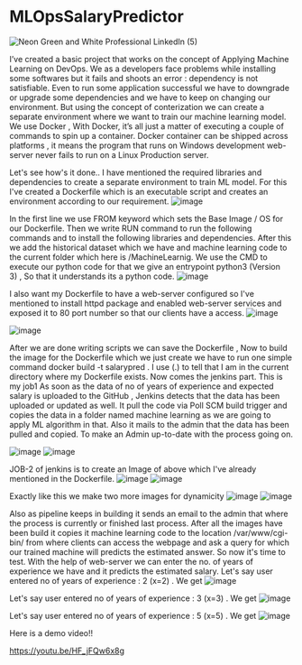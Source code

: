 # MLOpsSalaryPredictor
![Neon Green and White Professional LinkedIn (5)](https://user-images.githubusercontent.com/56602504/89702514-b5985000-d95f-11ea-94a6-d182b4f6ae2c.png)

I’ve created a basic project that works on the concept of Applying Machine Learning on DevOps.
We as a developers face problems while installing some softwares but it fails and shoots an error : dependency is not satisfiable. Even to run some application successful we have to downgrade or upgrade some dependencies and we have to keep on changing our environment.
But using the concept of conterization we can create a separate environment where we want to train our machine learning model. We use Docker , With Docker, it’s all just a matter of executing a couple of commands to spin up a container. Docker container can be shipped across platforms , it means the program that runs on Windows development web-server never fails to run on a Linux Production server.

Let's see how's it done..
I have mentioned the required libraries and dependencies to create a separate environment to train ML model. For this I've created a Dockerfile which is an executable script and creates an environment according to our requirement.
![image](https://user-images.githubusercontent.com/56602504/89702553-14f66000-d960-11ea-9039-6d05944ae214.png)

In the first line we use FROM keyword which sets the Base Image / OS for our Dockerfile. Then we write RUN command to run the following commands and to install the following libraries and dependencies.
After this we add the historical dataset which we have and machine learning code to the current folder which here is /MachineLearnig.
We use the CMD to execute our python code for that we give an entrypoint python3 (Version 3) , So that it understands its a python code.
![image](https://user-images.githubusercontent.com/56602504/89702562-29d2f380-d960-11ea-9bba-f88b346f5e34.png)

I also want my Dockerfile to have a web-server configured so I've mentioned to install httpd package and enabled web-server services and exposed it to 80 port number so that our clients have a access.
![image](https://user-images.githubusercontent.com/56602504/89702585-5c7cec00-d960-11ea-9d92-72a41fb62d51.png)

![image](https://user-images.githubusercontent.com/56602504/89702614-9f3ec400-d960-11ea-8b2c-cc31b9bc99e7.png)

After we are done writing scripts we can save the Dockerfile , Now to build the image for the Dockerfile which we just create we have to run one simple command
docker build -t salarypred . 
I use (.) to tell that I am in the current directory where my Dockerfile exists.
Now comes the jenkins part. This is my job1
As soon as the data of no of years of experience and expected salary is uploaded to the GitHub , Jenkins detects that the data has been uploaded or updated as well. It pull the code via Poll SCM build trigger and copies the data in a folder named machine learning as we are going to apply ML algorithm in that.
Also it mails to the admin that the data has been pulled and copied. To make an Admin up-to-date with the process going on.

![image](https://user-images.githubusercontent.com/56602504/89702623-c4333700-d960-11ea-9725-752bf75855b3.png)
![image](https://user-images.githubusercontent.com/56602504/89702655-11afa400-d961-11ea-89e2-3c4ba18ea9af.png)


JOB-2 of jenkins is to create an Image of above which I've already mentioned in the Dockerfile.
![image](https://user-images.githubusercontent.com/56602504/89702695-84208400-d961-11ea-8d43-cf01d727995b.png)
![image](https://user-images.githubusercontent.com/56602504/89702702-9a2e4480-d961-11ea-8d16-37095c36a05e.png)


Exactly like this we make two more images for dynamicity
![image](https://user-images.githubusercontent.com/56602504/89702711-af0ad800-d961-11ea-8a71-40e4f1bf0ca4.png)
![image](https://user-images.githubusercontent.com/56602504/89702714-bf22b780-d961-11ea-9b58-50250cfa0175.png)

Also as pipeline keeps in building it sends an email to the admin that where the process is currently or finished last process.
After all the images have been build it copies it machine learning code to the location /var/www/cgi-bin/ from where clients can access the webpage and ask a query for which our trained machine will predicts the estimated answer.
So now it's time to test. With the help of web-server we can enter the no. of years of experience we have and it predicts the estimated salary.
Let's say user entered no of years of experience : 2 (x=2) . We get
![image](https://user-images.githubusercontent.com/56602504/89702723-cf3a9700-d961-11ea-931d-e9a9d363c9cc.png)

Let's say user entered no of years of experience : 3 (x=3) . We get
![image](https://user-images.githubusercontent.com/56602504/89702730-e2e5fd80-d961-11ea-9a0f-7550961645f6.png)

Let's say user entered no of years of experience : 5 (x=5) . We get
![image](https://user-images.githubusercontent.com/56602504/89702740-ef6a5600-d961-11ea-8556-f343108b2b24.png)

Here is a demo video!!

https://youtu.be/HF_jFQw6x8g
